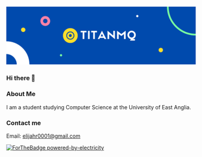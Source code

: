 
![GitHub Logo](https://github.com/TITANMQ/TITANMQ/blob/master/Blue%20and%20Yellow%20Technology%20image.png)
### Hi there 👋

<!--
**TITANMQ/TITANMQ** is a ✨ _special_ ✨ repository because its `README.md` (this file) appears on your GitHub profile.

Here are some ideas to get you started:

- 🔭 I’m currently working on ...
- 🌱 I’m currently learning ...
- 👯 I’m looking to collaborate on ...
- 🤔 I’m looking for help with ...
- 💬 Ask me about ...
- 📫 How to reach me: ...
- 😄 Pronouns: ...
- ⚡ Fun fact: ...
-->
### About Me
I am a student studying Computer Science at the University of East Anglia.

### Contact me
Email: elijahr0001@gmail.com

[![ForTheBadge powered-by-electricity](http://ForTheBadge.com/images/badges/powered-by-electricity.svg)](http://ForTheBadge.com)
